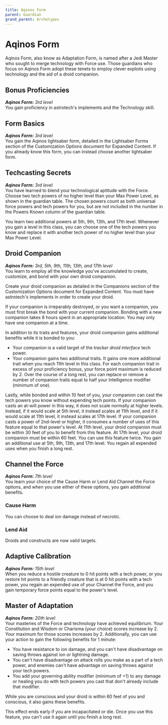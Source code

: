 ```yaml
---
title: Aqinos Form
parent: Guardian
grand_parent: Archetypes
---
```


# Aqinos Form

<!--- if there's an image for this i couldn't find it <img src='../../../../zzImages/Classes/' style='float:right; width:400px;'> --->

Aqinos Form, also know as Adaptation Form, is named after a Jedi Master who sought to merge technology with Force use. Those guardians who focus on Aqinos Form adopt these tenets to employ clever exploits using technology and the aid of a droid companion.

## Bonus Proficiencies
_**Aqinos Form:** 3rd level_<br>
You gain proficiency in astrotech's implements and the Technology skill.

## Form Basics
_**Aqinos Form:** 3rd level_<br>
You gain the Aqinos lightsaber form, detailed in the Lightsaber Forms section of the Customization Options document for Expanded Content. If you already know this form, you can instead choose another lightsaber form. 

## Techcasting Secrets
_**Aqinos Form:** 3rd level_<br>
You have learned to blend your technological aptitude with the Force. Choose two tech powers of no higher level than your Max Power Level, as shown in the guardian table. The chosen powers count as both universal force powers and tech powers for you, but are not included in the number in the Powers Known column of the guardian table.

You learn two additional powers at 5th, 9th, 13th, and 17th level. Whenever you gain a level in this class, you can choose one of the tech powers you know and replace it with another tech power of no higher level than your Max Power Level.

## Droid Companion
_**Aqinos Form:** 3rd, 5th, 9th, 11th, 13th, and 17th level_<br>
You learn to employ all the knowledge you've accumulated to create, customize, and bond with your own droid companion.

Create your droid companion as detailed in the Companions section of the Customization Options document for Expanded Content. You must have astrotech's implements in order to create your droid.

If your companion is irreparably destroyed, or you want a companion, you must first break the bond with your current companion. Bonding with a new companion takes 8 hours spent in an appropriate location. You may only have one companion at a time.

In addition to its traits and features, your droid companion gains additional benefits while it is bonded to you:
- Your companion is a valid target of the *tracker droid interface* tech power.
- Your companion gains two additional traits. It gains one more additional trait when you reach 11th level in this class. For each companion trait in excess of your proficiency bonus, your force point maximum is reduced by 2. Over the course of a long rest, you can replace or remove a number of companion traits equal to half your Intelligence modifier (minimum of one).


Lastly, while bonded and within 10 feet of you, your companion can cast the tech powers you know without expending tech points. If your companion casts an at-will power in this way, it does not scale normally at higher levels. Instead, if it would scale at 5th level, it instead scales at 11th level, and if it would scale at 11th level, it instead scales at 17th level. If your companion casts a power of 2nd-level or higher, it consumes a number of uses of this feature equal to that power's level. At 11th level, your droid companion must be within 30 feet of you to benefit from this feature. At 17th level, your droid companion must be within 60 feet. You can use this feature twice. You gain an additional use at 5th, 9th, 13th, and 17th level. You regain all expended uses when you finish a long rest.

## Channel the Force
_**Aqinos Form:** 7th level_<br>
You learn your choice of the Cause Harm or Lend Aid Channel the Force options, and when you use either of these options, you gain additional benefits.

### Cause Harm
You can choose to deal ion damage instead of necrotic.

### Lend Aid
Droids and constructs are now valid targets.

## Adaptive Calibration
_**Aqinos Form:** 15th level_<br>
When you reduce a hostile creature to 0 hit points with a tech power, or you restore hit points to a friendly creature that is at 0 hit points with a tech power, you regain an expended use of your Channel the Force, and you gain temporary force points equal to the power's level.

## Master of Adaptation
_**Aqinos Form:** 20th level_<br>
Your masteries of the Force and technology have achieved equilibrium. Your Constitution and Wisdom or Charisma (your choice) scores increase by 2. Your maximum for those scores increases by 2. Additionally, you can use your action to gain the following benefits for 1 minute:
- You have resistance to ion damage, and you can't have disadvantage on saving throws against ion or lightning damage.
- You can't have disadvantage on attack rolls you make as a part of a tech power, and enemies can't have advantage on saving throws against your tech powers.
- You add your governing ability modifier (minimum of +1) to any damage or healing you do with tech powers you cast that don't already include that modifier.

While you are conscious and your droid is within 60 feet of you and conscious, it also gains these benefits.

This effect ends early if you are incapacitated or die. Once you use this feature, you can't use it again until you finish a long rest.
